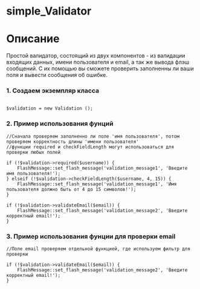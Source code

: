 # simple_Validator

# Описание

Простой валидатор, состоящий из двух компонентов - из валидации входящих данных, имени пользователя и email, а так же вывода флэш сообщений. С их помощью вы сможете проверить заполненны ли ваши поля и вывести сообщения об ошибке.


### 1. Создаем экземпляр класса

```

$validation = new Validation ();

```


### 2. Пример использования фунций

```
//Сначала проверяем заполненно ли поле 'имя пользователя', потом проверяем корректность длины 'имени пользователя'
//функции required и checkFieldLength могут использоваться для проверки любых полей

if (!$validation->required($username)) {
    FlashMessage::set_flash_message('validation_message1', 'Введитe имя пользователя!');
} elseif (!$validation->checkFieldLength($username, 4, 15)) {
    FlashMessage::set_flash_message('validation_message1', 'Имя пользователя должно быть от 4 до 15 символов!');
}

if (!$validation->validateEmail($email)) {
    FlashMessage::set_flash_message('validation_message2', 'Введитe корректный email!');
}

```


### 3. Пример использования фунции для проверки email

```
//Поле email проверяем отдельной функцией, где используем фильтр для проверки 

if (!$validation->validateEmail($email)) {
    FlashMessage::set_flash_message('validation_message2', 'Введитe корректный email!');
}

```
